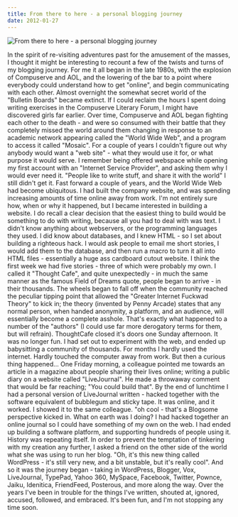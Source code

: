 ```yaml
---
title: From there to here - a personal blogging journey
date: 2012-01-27
---
```


![From there to here - a personal blogging journey](https://source.unsplash.com/0gkw_9fy0eQ/1600x900)

In the spirit of re-visiting adventures past for the amusement of the masses, I thought it might be interesting to recount a few of the twists and turns of my blogging journey. For me it all began in the late 1980s, with the explosion of Compuserve and AOL, and the lowering of the bar to a point where everybody could understand how to get "online", and begin communicating with each other. Almost overnight the somewhat secret world of the "Bulletin Boards" became extinct. If I could reclaim the hours I spent doing writing exercises in the Compuserve Literary Forum, I might have discovered girls far earlier. Over time, Compuserve and AOL began fighting each other to the death - and were so consumed with their battle that they completely missed the world around them changing in response to an academic network appearing called the "World Wide Web", and a program to access it called "Mosaic". For a couple of years I couldn't figure out why anybody would want a "web site" - what they would use it for, or what purpose it would serve. I remember being offered webspace while opening my first account with an "Internet Service Provider", and asking them why I would ever need it. "People like to write stuff, and share it with the world" I still didn't get it. Fast forward a couple of years, and the World Wide Web had become ubiquitous. I had built the company website, and was spending increasing amounts of time online away from work. I'm not entirely sure how, when or why it happened, but I became interested in building a website. I do recall a clear decision that the easiest thing to build would be something to do with writing, because all you had to deal with was text. I didn't know anything about webservers, or the programming languages they used. I did know about databases, and I knew HTML - so I set about building a righteous hack. I would ask people to email me short stories, I would add them to the database, and then run a macro to turn it all into HTML files - essentially a huge ass cardboard cutout website. I think the first week we had five stories - three of which were probably my own. I called it "Thought Cafe", and quite unexpectedly - in much the same manner as the famous Field of Dreams quote, people began to arrive - in their thousands. The wheels began to fall off when the community reached the peculiar tipping point that allowed the "Greater Internet Fuckwad Theory" to kick in; the theory (invented by Penny Arcade) states that any normal person, when handed anonymity, a platform, and an audience, will essentially become a complete asshole. That's exactly what happened to a number of the "authors" (I could use far more derogatory terms for them, but will refrain). ThoughtCafe closed it's doors one Sunday afternoon. It was no longer fun. I had set out to experiment with the web, and ended up babysitting a community of thousands. For months I hardly used the internet. Hardly touched the computer away from work. But then a curious thing happened... One Friday morning, a colleague pointed me towards an article in a magazine about people sharing their lives online; writing a public diary on a website called "LiveJournal". He made a throwaway comment that would be far reaching; "You could build that". By the end of lunchtime I had a personal version of LiveJournal written - hacked together with the software equivalent of bubblegum and sticky tape. It was online, and it worked. I showed it to the same colleague. "oh cool - that's a Blogsome perspective kicked in. What on earth was I doing? I had hacked together an online journal so I could have something of my own on the web. I had ended up building a software platform, and supporting hundreds of people using it. History was repeating itself. In order to prevent the temptation of tinkering with my creation any further, I asked a friend on the other side of the world what she was using to run her blog. "Oh, it's this new thing called WordPress - it's still very new, and a bit unstable, but it's really cool". And so it was the journey began - taking in WordPress, Blogger, Vox, LiveJournal, TypePad, Yahoo 360, MySpace, Facebook, Twitter, Pownce, Jaiku, Idenitica, FriendFeed, Posterous, and more along the way. Over the years I've been in trouble for the things I've written, shouted at, ignored, accused, followed, and embraced. It's been fun, and I'm not stopping any time soon.